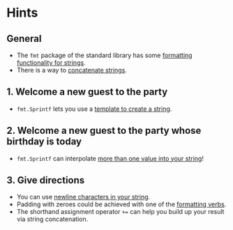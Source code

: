 # Hints

## General

- The `fmt` package of the standard library has some [formatting functionality for strings][fmt-package].
- There is a way to [concatenate strings][string-concatenation].

## 1. Welcome a new guest to the party

- `fmt.Sprintf` lets you use a [template to create a string][sprintf].

## 2. Welcome a new guest to the party whose birthday is today

- `fmt.Sprintf` can interpolate [more than one value into your string][sprintf-multiple-values]!

## 3. Give directions

- You can use [newline characters in your string][string-newline].
- Padding with zeroes could be achieved with one of the [formatting verbs][formatting-verbs].
- The shorthand assignment operator `+=` can help you build up your result via string concatenation.

[fmt-package]: https://golang.org/pkg/fmt/
[string-concatenation]: https://golang.org/ref/spec#String_concatenation
[sprintf]: https://pkg.go.dev/fmt#Sprintf
[sprintf-multiple-values]: https://www.geeksforgeeks.org/fmt-sprintf-function-in-golang-with-examples/
[string-newline]: https://yourbasic.org/golang/multiline-string/#interpreted-string-literals
[formatting-verbs]: https://yourbasic.org/golang/fmt-printf-reference-cheat-sheet/#cheat-sheet